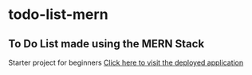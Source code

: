 # todo-list-mern
## To Do List made using the MERN Stack
Starter project for beginners
[Click here to visit the deployed application](https://to-do-list-mern.herokuapp.com/)

